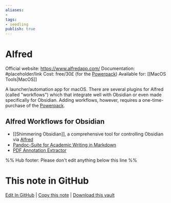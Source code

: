 ```yaml
---
aliases: 
- 
tags:
- seedling
publish: true
---
```


# Alfred

Official website: https://www.alfredapp.com/
Documentation: #placeholder/link 
Cost: free/30£ (for the [Powerpack](https://www.alfredapp.com/powerpack/))
Available for: [[MacOS Tools|MacOS]]

A launcher/automation app for macOS. There are several plugins for Alfred (called "workflows") which that integrate well with Obsidian or even made specifically for Obsidian. Adding workflows, however, requires a one-time-purchase of the [Powerpack](https://www.alfredapp.com/powerpack/).

## Alfred Workflows for Obsidian
- [[Shimmering Obsidian]], a comprehensive tool for controlling Obsidian via [Alfred](https://www.alfredapp.com/)
- [Pandoc-Suite for Academic Writing in Markdown](https://github.com/chrisgrieser/pandoc_alfred)
- [PDF Annotation Extractor](https://github.com/chrisgrieser/pdf-annotation-extractor-alfred)

%% Hub footer: Please don't edit anything below this line %%

# This note in GitHub

<span class="git-footer">[Edit In GitHub](https://github.dev/obsidian-community/obsidian-hub/blob/main/02%20-%20Community%20Expansions/02.05%20All%20Community%20Expansions/Auxiliary%20Tools/Alfred.md "git-hub-edit-note") | [Copy this note](https://raw.githubusercontent.com/obsidian-community/obsidian-hub/main/02%20-%20Community%20Expansions/02.05%20All%20Community%20Expansions/Auxiliary%20Tools/Alfred.md "git-hub-copy-note") | [Download this vault](https://github.com/obsidian-community/obsidian-hub/archive/refs/heads/main.zip "git-hub-download-vault") </span>

